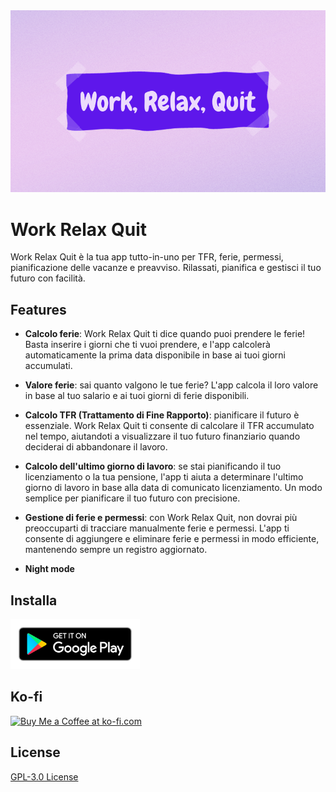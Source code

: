 <img src="docs/graphics/WorkRelaxQuit.png"/>


# Work Relax Quit

Work Relax Quit è la tua app tutto-in-uno per TFR, ferie, permessi, pianificazione delle vacanze e preavviso.
Rilassati, pianifica e gestisci il tuo futuro con facilità.

## Features

- **Calcolo ferie**: Work Relax Quit ti dice quando puoi prendere le ferie! Basta inserire i giorni che ti vuoi prendere, e l'app calcolerà automaticamente la prima data disponibile in base ai tuoi giorni accumulati.

- **Valore ferie**: sai quanto valgono le tue ferie? L'app calcola il loro valore in base al tuo salario e ai tuoi giorni di ferie disponibili.

- **Calcolo TFR (Trattamento di Fine Rapporto)**: pianificare il futuro è essenziale. Work Relax Quit ti consente di calcolare il TFR accumulato nel tempo, aiutandoti a visualizzare il tuo futuro finanziario quando deciderai di abbandonare il lavoro.

- **Calcolo dell'ultimo giorno di lavoro**: se stai pianificando il tuo licenziamento o la tua pensione, l'app ti aiuta a determinare l'ultimo giorno di lavoro in base alla data di comunicato licenziamento. Un modo semplice per pianificare il tuo futuro con precisione.

- **Gestione di ferie e permessi**: con Work Relax Quit, non dovrai più preoccuparti di tracciare manualmente ferie e permessi. L'app ti consente di aggiungere e eliminare ferie e permessi in modo efficiente, mantenendo sempre un registro aggiornato.

- **Night mode**

## Installa

<div style="display:flex;">
<a href="https://play.google.com/store/apps/details?id=com.francisdeveloper.workrelaxquit">
    <img alt="Get it on Google Play" height="80"
        src="docs/graphics/google-badge.png" /></a>
</div>


## Ko-fi

<a href='https://ko-fi.com/K3K5PNQEQ' target='_blank'><img height='36' style='border:0px;height:36px;' src='https://storage.ko-fi.com/cdn/kofi1.png?v=3' border='0' alt='Buy Me a Coffee at ko-fi.com' /></a>


## License

[GPL-3.0 License](COPYING)
